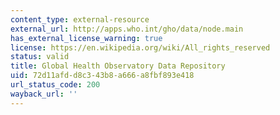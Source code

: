 ```yaml
---
content_type: external-resource
external_url: http://apps.who.int/gho/data/node.main
has_external_license_warning: true
license: https://en.wikipedia.org/wiki/All_rights_reserved
status: valid
title: Global Health Observatory Data Repository
uid: 72d11afd-d8c3-43b8-a666-a8fbf893e418
url_status_code: 200
wayback_url: ''
---
```

